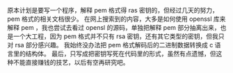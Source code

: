 原本计划是要写一个程序，解释 pem 格式得 ras 密钥的，但经过几天的努力， pem 格式的相关文档很少。
在网上搜索到的内容，大多是如何使用 openssl 库来解释 pem ，我也尝试去看过 opensl 的源码，单独把解释 pem 部分抽离出来，也是一个大工程，因为 pem 格式并不只有 rsa 密钥，还有其它类型的密钥，但我只对 rsa 部分感兴趣。
我始终没办法把 pem 格式解码后的二进制数据转换成 c 语言里的结构体。
最后，只写成把密钥写死在代码里的形式，虽然有点遗憾，但这种不能直接赚钱的技艺，以后有空再研究吧。
